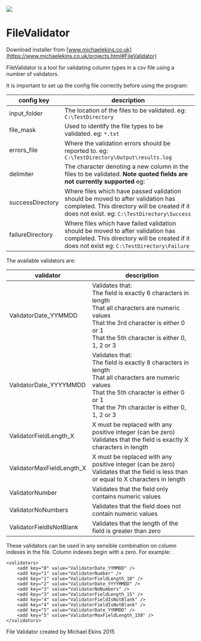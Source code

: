 <img src="/FileValidator/ConsoleApplication1/fileValidatorLogo.ico"></img>

# FileValidator

Download installer from [www.michaelekins.co.uk](https://www.michaelekins.co.uk/projects.html#FileValidator)

FileValidator is a tool for validating column types in a csv file using a number of validators.

It is important to set up the config file correctly before using the program:

| config key | description |
|---|---|
| input_folder | The location of the files to be validated. eg: `C:\TestDirectory` |
| file_mask | Used to identify the file types to be validated. eg: `*.txt` |
| errors_file | Where the validation errors should be reported to. eg: `C:\TestDirectory\Output\results.log` |
| delimiter | The character denoting a new column in the files to be validated. **Note quoted fields are not currently supported** eg: `|`|
| successDirectory | Where files which have passed validation should be moved to after validation has completed. This directory will be created if it does not exist. eg: `C:\TestDirectory\Success` |
| failureDirectory | Where files which have failed validation should be moved to after validation has completed. This directory will be created if it does not exist eg: `C:\TestDirectory\Failure`|

The available validators are:

| validator | description |
|---|---|
| ValidatorDate\_YYMMDD | Validates that:</br>The field is exactly 6 characters in length</br>That all characters are numeric values</br>That the 3rd character is either 0 or 1</br>That the 5th character is either 0, 1, 2 or 3 |
| ValidatorDate\_YYYYMMDD | Validates that:</br>The field is exactly 8 characters in length</br>That all characters are numeric values</br>That the 5th character is either 0 or 1</br>That the 7th character is either 0, 1, 2 or 3 |
| ValidatorFieldLength\_X | X must be replaced with any positive integer (can be zero)</br>Validates that the field is exactly X characters in length |
| ValidatorMaxFieldLength\_X | X must be replaced with any positive integer (can be zero)</br>Validates that the field is less than or equal to X characters in length |
| ValidatorNumber | Validates that the field only contains numeric values |
| ValidatorNoNumbers | Validates that the field does not contain numeric values |
| ValidatorFieldIsNotBlank | Validates that the length of the field is greater than zero |

These validators can be used in any sensible combination on column indexes in the file. Column indexes begin with a zero. For example:

```
<validators>
    <add key="0" value="ValidatorDate_YYMMDD" />
    <add key="1" value="ValidatorNumber" />
    <add key="1" value="ValidatorFieldLength_10" />
    <add key="2" value="ValidatorDate_YYYYMMDD" />
    <add key="3" value="ValidatorNoNumbers" />
    <add key="3" value="ValidatorFieldLength_15" />
    <add key="4" value="ValidatorFieldIsNotBlank" />
    <add key="4" value="ValidatorFieldIsNotBlank" />
    <add key="5" value="ValidatorDate_YYMMDD" />
    <add key="5" value="ValidatorMaxFieldLength_150" />
</validators>
```

File Validator created by Michael Ekins 2015
